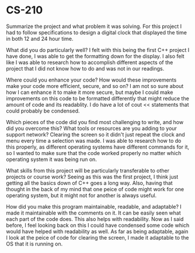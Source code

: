 # CS-210
Summarize the project and what problem it was solving.
For this project I had to follow specifications to design a digital clock that displayed the time in both 12 and 24 hour time.

What did you do particularly well?
I felt with this being the first C++ project I have done, I was able to get the formatting down for the display. I also felt like I was able to research how to accomplish different aspects of the project that I did not know how to do and was not in our readings.

Where could you enhance your code? How would these improvements make your code more efficient, secure, and so on?
I am not so sure about how I can enhance it to make it more secure, but maybe I could make improvements on this code to be formatted differently that might reduce the amount of code and its readablity. I do have a lot of cout << statements that could probably be condensed.

Which pieces of the code did you find most challenging to write, and how did you overcome this? What tools or resources are you adding to your support network?
Clearing the screen so it didn't just repeat the clock and menu every time a selection was made. I was able to research how to do this properly, as different operating systems have different commands for it, so I wanted to make sure that the code worked properly no matter which operating system it was being run on.

What skills from this project will be particularly transferable to other projects or course work?
Seeing as this was the first project, I think just getting all the basics down of C++ goes a long way. Also, having that thought in the back of my mind that one peice of code might work for one operating system, but it might not for another is always useful.

How did you make this program maintainable, readable, and adaptable?
I made it maintainable with the comments on it. It can be easily seen what each part of the code does. This also helps with readability. Now as I said before, I feel looking back on this I could have condensed some code which would have helped with readability as well. As far as being adaptable, again I look at the peice of code for clearing the screen, I made it adaptable to the OS that it is running on.
